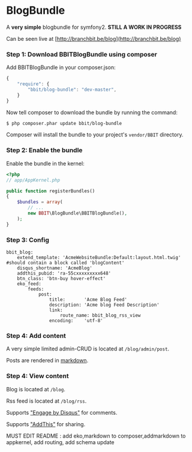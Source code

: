 BlogBundle
=====================


A **very simple** blogbundle for symfony2. **STILL A WORK IN PROGRESS**

Can be seen live at [http://branchbit.be/blog](http://branchbit.be/blog)


### Step 1: Download BBITBlogBundle using composer

Add BBITBlogBundle in your composer.json:

```js
{
    "require": {
        "bbit/blog-bundle": "dev-master",
    }
}
```

Now tell composer to download the bundle by running the command:

``` bash
$ php composer.phar update bbit/blog-bundle
```

Composer will install the bundle to your project's `vendor/BBIT` directory.

### Step 2: Enable the bundle

Enable the bundle in the kernel:

``` php
<?php
// app/AppKernel.php

public function registerBundles()
{
    $bundles = array(
        // ...
        new BBIT\BlogBundle\BBITBlogBundle(),
    );
}
```


### Step 3: Config

```
bbit_blog:
    extend_template: 'AcmeWebsiteBundle:Default:layout.html.twig' #should contain a block called 'blogContent'
    disqus_shortname: 'AcmeBlog'
    addthis_pubid: 'ra-55cxxxxxxxxx648'
    btn_class: 'btn-buy hover-effect'
    eko_feed:
        feeds:
            post:
                title:       'Acme Blog Feed'
                description: 'Acme blog Feed Description'
                link:
                    route_name: bbit_blog_rss_view
                encoding:    'utf-8'
```

### Step 4: Add content

A very simple limited admin-CRUD is located at `/blog/admin/post`.

Posts are rendered in [markdown](https://en.wikipedia.org/wiki/Markdown).

### Step 4: View content

Blog is located at `/blog`.

Rss feed is located at `/blog/rss`.







Supports ["Engage by Disqus"](http://publishers.disq.us/engage) for comments.

Supports ["AddThis"](https://www.addthis.com/get/sharing) for sharing.


MUST EDIT README : add eko,markdown to composer,addmarkdown to appkernel, add routing, add schema update
